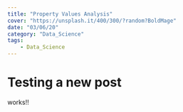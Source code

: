 ```yaml
---
title: "Property Values Analysis"
cover: "https://unsplash.it/400/300/?random?BoldMage"
date: "03/06/20"
category: "Data_Science"
tags:
    - Data_Science
---
```

# Testing a new post

works!!

